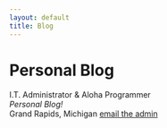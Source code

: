 ```yaml
---
layout: default
title: Blog
---
```

<div class="blurb">
	<h1>Personal Blog</h1>
	<p>I.T. Administrator & Aloha Programmer <em><br>Personal Blog!<br></em> Grand Rapids, Michigan <a href="/about"><a href="mailto:admin@neumant.io?subject=Request for Admin">email the admin</a></a></p>
</div><!-- /.blurb -->
